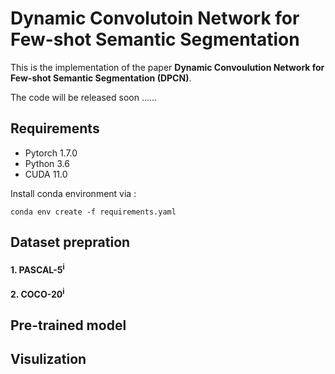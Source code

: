 # Dynamic Convolutoin Network for Few-shot Semantic Segmentation
This is the implementation of the paper **Dynamic Convoulution Network for Few-shot Semantic Segmentation (DPCN)**.

The code will be released soon ......
## Requirements
- Pytorch 1.7.0
- Python 3.6
- CUDA 11.0

Install conda environment via :
```
conda env create -f requirements.yaml
```
## Dataset prepration
#### 1. PASCAL-5<sup>i</sup>

#### 2. COCO-20<sup>i</sup>

## Pre-trained model


## Visulization

